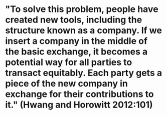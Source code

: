 # "To solve this problem, people have created new tools, including the structure known as a company. If we insert a company in the middle of the basic exchange, it becomes a potential way for all parties to transact equitably. Each party gets a piece of the new company in exchange for their contributions to it." (Hwang and Horowitt 2012:101)